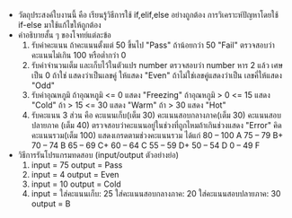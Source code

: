 - วัตถุประสงค์ใบงานนี้ คือ เรียนรู้วิธีการใช้ if,elif,else อย่างถูกต้อง การวิเคราะห์ปัญหาโดยใช้ if-else มาใช้แก้ไขให้ถูกต้อง
- คำอธิบายสั้น ๆ ของโจทย์แต่ละข้อ
     1) รับค่าคะแนน ถ้าคะแนนตั้งแต่ 50 ขึ้นไป "Pass" ถ้าน้อยกว่า 50 "Fail" ตรวจสอบว่าคะแนนไม่เกิน 100 หรือต่ำกว่า 0
     2) รับค่าจำนวนเต็ม และเก็บไว้ในตัวแปร number ตรวจสอบว่า number หาร 2 แล้ว เศษเป็น 0 ถ้าใช่ แสดงว่าเป็นเลขคู่ ให้แสดง "Even" ถ้าไม่ใช่เลขคู่แสดงว่าเป็น เลขคี่ให้แสดง "Odd"
     3) รับค่าอุณหภูมิ ถ้าอุณหภูมิ <= 0 แสดง "Freezing" ถ้าอุณหภูมิ > 0 <= 15 แสดง "Cold"
     ถ้า > 15 <= 30 แสดง "Warm" ถ้า > 30 แสดง "Hot"
     4) รับคะแนน 3 ส่วน คือ คะแนนเก็บ(เต็ม 30) คะแนนสอบกลางภาค(เต็ม 30) คะแนนสอบปลายภาค
     (เต็ม 40) ตรวจสอบว่าคะแนนอยู่ในช่วงที่ถูกไหมถ้าเกินช่วงแสดง "Error" คิดคะแนนรวม(เต็ม 100)
     แสดงเกรดตามช่วงคะแนนรวม ได้แก่ 
     80 – 100	A
     75 – 79	B+
     70 – 74	B
     65 – 69	C+
     60 – 64	C
     55 – 59	D+
     50 – 54	D
     0 – 49	    F
- วิธีการรันโปรแกรมทดสอบ (input/output ตัวอย่างย่อ)
    1) input = 75
       output = Pass
    2) input = 4
       output = Even
    3) input = 10
       output = Cold
    4) input = ใส่คะแนนเก็บ: 25
               ใส่คะแนนสอบกลางภาค: 20
               ใส่คะแนนสอบปลายภาค: 30
       output = B

